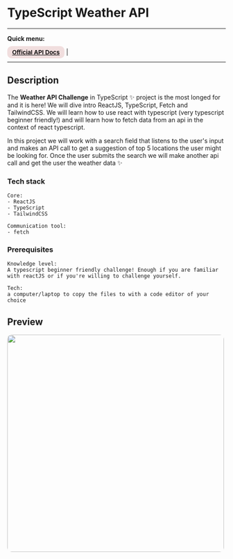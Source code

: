 # TypeScript Weather API
---
<div>
<b>Quick menu:</b>

<a href="https://openweathermap.org/api" target="_blank" rel="noopener"
    style="padding:0.35rem 0.7rem;
    color: black;
    background: #F1DEDE;
    border-radius:10px;
    font-size:0.85rem;
    font-weight:600;">Official API Docs</a> |

</div>

---

## Description

<p>The <b>Weather API Challenge</b> in TypeScript ✨ project is the most longed for and it is here! We will dive intro ReactJS, TypeScript, Fetch and TailwindCSS. We will learn how to use react with typescript (very typescript beginner friendly!) and will learn how to fetch data from an api in the context of react typescript.</p>

<p>In this project we will work with a search field that listens to the user's input and makes an API call to get a suggestion of top 5 locations the user might be looking for. Once the user submits the search we will make another api call and get the user the weather data ✨</p>

### Tech stack
```
Core:
- ReactJS
- TypeScript
- TailwindCSS

Communication tool:
- fetch
```

### Prerequisites
```
Knowledge level: 
A typescript beginner friendly challenge! Enough if you are familiar with reactJS or if you're willing to challenge yourself.

Tech: 
a computer/laptop to copy the files to with a code editor of your choice
```

## Preview
<img src="/preview.png" height="500" style="border-radius:10px;margin-bottom:1rem;" />
